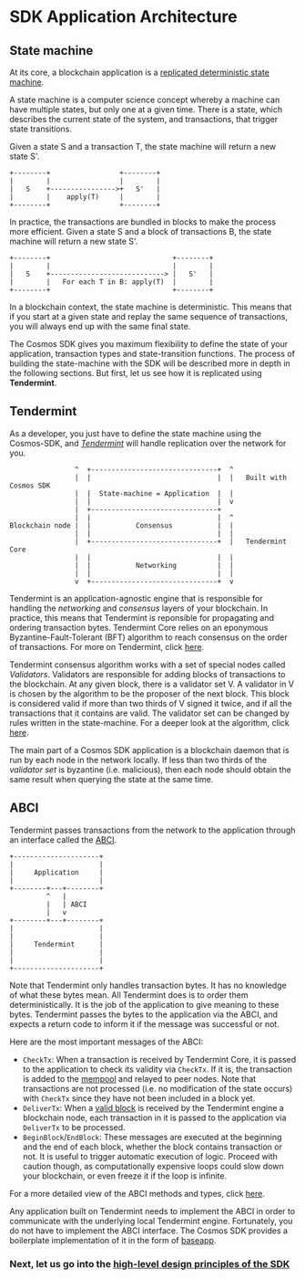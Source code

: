 # SDK Application Architecture

## State machine 

At its core, a blockchain application is a [replicated deterministic state machine](https://en.wikipedia.org/wiki/State_machine_replication). 

A state machine is a computer science concept whereby a machine can have multiple states, but only one at a given time. There is a state, which describes the current state of the system, and transactions, that trigger state transitions. 

Given a state S and a transaction T, the state machine will return a new state S'. 

```
+--------+                 +--------+
|        |                 |        |
|   S    +---------------->+   S'   |
|        |    apply(T)     |        |
+--------+                 +--------+
```

In practice, the transactions are bundled in blocks to make the process more efficient. Given a state S and a block of transactions B, the state machine will return a new state S'.

```
+--------+                              +--------+
|        |                              |        |
|   S    +----------------------------> |   S'   |
|        |   For each T in B: apply(T)  |        |
+--------+                              +--------+
```

In a blockchain context, the state machine is deterministic. This means that if you start at a given state and replay the same sequence of transactions, you will always end up with the same final state. 

The Cosmos SDK gives you maximum flexibility to define the state of your application, transaction types and state-transition functions. The process of building the state-machine with the SDK will be described more in depth in the following sections. But first, let us see how it is replicated using **Tendermint**. 

## Tendermint

As a developer, you just have to define the state machine using the Cosmos-SDK, and [*Tendermint*](https://tendermint.com/docs/introduction/introduction.html) will handle replication over the network for you.


```
                ^  +-------------------------------+  ^
                |  |                               |  |   Built with Cosmos SDK
                |  |  State-machine = Application  |  |
                |  |                               |  v
                |  +-------------------------------+
                |  |                               |  ^
Blockchain node |  |           Consensus           |  |
                |  |                               |  |
                |  +-------------------------------+  |   Tendermint Core
                |  |                               |  |
                |  |           Networking          |  |
                |  |                               |  |
                v  +-------------------------------+  v
```


Tendermint is an application-agnostic engine that is responsible for handling the *networking* and *consensus* layers of your blockchain. In practice, this means that Tendermint is reponsible for propagating and ordering transaction bytes. Tendermint Core relies on an eponymous Byzantine-Fault-Tolerant (BFT) algorithm to reach consensus on the order of transactions. For more on Tendermint, click [here](https://tendermint.com/docs/introduction/introduction.html).

Tendermint consensus algorithm works with a set of special nodes called *Validators*. Validators are responsible for adding blocks of transactions to the blockchain. At any given block, there is a validator set V. A validator in V is chosen by the algorithm to be the proposer of the next block. This block is considered valid if more than two thirds of V signed it twice, and if all the transactions that it contains are valid. The validator set can be changed by rules written in the state-machine. For a deeper look at the algorithm, click [here](https://tendermint.com/docs/introduction/what-is-tendermint.html#consensus-overview).


The main part of a Cosmos SDK application is a blockchain daemon that is run by each node in the network locally. If less than two thirds of the *validator set* is byzantine (i.e. malicious), then each node should obtain the same result when querying the state at the same time. 

## ABCI

Tendermint passes transactions from the network to the application through an interface called the [ABCI](https://github.com/tendermint/tendermint/tree/master/abci). 

```
+---------------------+
|                     |
|     Application     |
|                     |
+--------+---+--------+
         ^   |
         |   | ABCI
         |   v
+--------+---+--------+
|                     |
|                     |
|     Tendermint      |
|                     |
|                     |
+---------------------+
```

  Note that Tendermint only handles transaction bytes. It has no knowledge of what these bytes mean. All Tendermint does is to order them deterministically. It is the job of the application to give meaning to these bytes. Tendermint passes the bytes to the application via the ABCI, and expects a return code to inform it if the message was successful or not. 

Here are the most important messages of the ABCI:

- `CheckTx`: When a transaction is received by Tendermint Core, it is passed to the application to check its validity via `CheckTx`. If it is, the transaction is added to the [mempool](https://tendermint.com/docs/spec/reactors/mempool/functionality.html#mempool-functionality) and relayed to peer nodes. Note that transactions are not processed (i.e. no modification of the state occurs) with `CheckTx` since they have not been included in a block yet. 
- `DeliverTx`: When a [valid block](https://tendermint.com/docs/spec/blockchain/blockchain.html#validation) is received by the Tendermint engine a blockchain node, each transaction in it is passed to the application via `DeliverTx` to be processed. 
 - `BeginBlock`/`EndBlock`: These messages are executed at the beginning and the end of each block, whether the block contains transaction or not. It is useful to trigger automatic execution of logic. Proceed with caution though, as computationally expensive loops could slow down your blockchain, or even freeze it if the loop is infinite. 

For a more detailed view of the ABCI methods and types, click [here](https://tendermint.com/docs/spec/abci/abci.html#overview).

Any application built on Tendermint needs to implement the ABCI in order to communicate with the underlying local Tendermint engine. Fortunately, you do not have to implement the ABCI interface. The Cosmos SDK provides a boilerplate implementation of it in the form of [baseapp](./sdk-design.md#baseapp).

### Next, let us go into the [high-level design principles of the SDK](./sdk-design.md)

